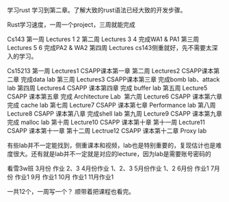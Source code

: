 学习rust 学习到第二章。了解大致的rust语法已经大致的开发步骤。

Rust学习速度，一周一个project，三周就能完成

Cs143
第一周 Lectures 1 2
第二周 Lectures 3 4 完成WA1 & PA1
第三周 Lectures 5 6  完成PA2 & WA2
第四周 Lectures
cs143侧重就好，先不需要太深入的学习。

Cs15213
第一周 Lectures1 CSAPP课本第一章 
第二周 Lectures2 CSAPP课本第二章 完成data lab
第三周 Lectures3 CSAPP课本第三章 完成bomb lab、attack lab
第四周 Lectures4 CSAPP 课本第四章 完成 buffer lab
第五周 Lecture5 CSAPP 课本第五章 完成  Architecture Lab 
第六周 Lecture6 CSAPP 课本第六章 完成 cache lab
第七周 Lecture7 CSAPP 课本第七章 Performance lab
第八周 Lecture8 CSAPP 课本第八章 完成shell lab
第九周 Lecture9 CSAPP 课本第九章 完成 malloc lab
第十周 Lecture10 CSAPP 课本第十章 
第十一周 Lecture11 CSAPP 课本第十一章
第十二周 Lectrue12 CSAPP 课本第十二章 Proxy lab

有些lab并不一定能找到，侧重课本和视频，lab也是特别重要的，复现估计也是难度很大。还有就是lab并不一定就是对应的lecture，因为lab是需要账号密码的

看雪3w班
3月份 作业 2、3
4月份作业 1、2、3
5月份作业 1、2
6月份 作业1
7月份 作业1
9月 作业1
10月 作业1
11月作业1

一共12个，一周写一个？
顺带着把课程也看完。
